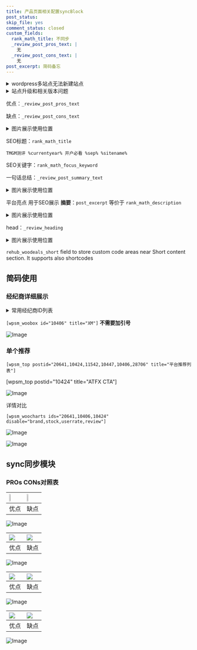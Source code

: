 ```yaml
---
title: 产品页面相关配置syncBlock
post_status: 
skip_file: yes
comment_status: closed
custom_fields:
  rank_math_title: 不同步
  _review_post_pros_text: |
    无
  _review_post_cons_text: |
    无
post_excerpt: 简码备忘
---
```

<details><summary>wordpress多站点无法新建站点</summary>

<li>和报错需要清理cookies一样的原因</li>
<li>wp-config.php里面<code>define( 'SUBDOMAIN_INSTALL', false );//子域名安装</code></li>
<li>新建子站点是用<code>define( 'SUBDOMAIN_INSTALL', true);//子域名安装</code> 完成以后，改成<code>false</code></li>
</details>

<details><summary>站点升级和相关版本问题</summary>

<p>wordpress：5.9.9
woocommerce：7.5.1
出现问题的地方：主题选项里面>><strong>Product layout >>compact style</strong></p>
<p>如何出现没有用过的字段 导致无法保存。先导出配置 然后进行修改，后面再次恢复即可。</p>
<p>出现部分字段无法显示时，需要返回默认布局后，对产品进行保存就好了。</p>
<p></p>
</details>

优点：`_review_post_pros_text`

缺点：`_review_post_cons_text`

<details><summary>图片展示使用位置</summary>

<img src="https://prod-files-secure.s3.us-west-2.amazonaws.com/39ed1227-6d7d-4570-be36-9ccd4a2c4241/f51d3d83-55d4-4bdf-9604-f37ec77ab556/Untitled.png?X-Amz-Algorithm=AWS4-HMAC-SHA256&X-Amz-Content-Sha256=UNSIGNED-PAYLOAD&X-Amz-Credential=ASIAZI2LB466XYEKAGO5%2F20250421%2Fus-west-2%2Fs3%2Faws4_request&X-Amz-Date=20250421T225517Z&X-Amz-Expires=3600&X-Amz-Security-Token=IQoJb3JpZ2luX2VjED4aCXVzLXdlc3QtMiJGMEQCIDPBNy6mksvW7hV1K2%2FfNP0TH7qVipxGnEJwkhzu8XccAiBu4UBnaXNlmhBEXyYmi5RTiCfYcF15OArk%2BDDk%2FkdzZCqIBAjH%2F%2F%2F%2F%2F%2F%2F%2F%2F%2F8BEAAaDDYzNzQyMzE4MzgwNSIM6sjvQgiCh87l6%2BI%2FKtwD6qku5oxMUF5tizoOYztV6H75EGsPjM7NKyReF7EGmgbbV77Ctexr1kq7QufjgehCewUmUp%2B2UO7M5aKzk%2FoIpx%2Fn%2FVnxrBbG1Odj3Fxw6FXcwQfi%2ByYKUTyBDzT1LoQPUzIqPnHbsGORHfcJCP8vIXVrNbvfqhsaOY%2FOftG2DCncVjv1q5dmlLVAEdJnFO2dzeM%2Fwtf03S87Y6V5aP2%2BAqIlcHOg6S0D6yLq0Pv4RkbiIqTiscO%2BWPIdPmtUvuJ2Py%2Bcx089KnbhL303d8dnad61omN1ZMTAquQnXpPgHQQL88vZOSnmZeE%2B3jOugDU2CaqGrlr6QScO3jtQrE1fApii2%2BE6Ii9uOgZpDDyZwxgQiee%2FJU5dY0lgOpCqH9yZZu6BZhT8TbpPNTWYifjRIG39gjG761pgjk1wVu%2F%2BtWulLrI9AQjO7UmFYdzh45HQwbzyyLKQRjHh14zRBceMqSUr3eZCV9hVejwp53AqFbAcbIBxiV3Ee%2FHgAncV9GFpHSmjdVIhO22OrhcOuQ2D2phC6a%2BvqeeSwfdJ4cCSDoPmqBCQpwORD8cFYRLi7e1sTYFK7m%2Bx9TiBCrv90d8IkEmJBnOTmyHbfw2BIYCxzBZuUg0bpymUNGDxG5ww2ISbwAY6pgFhl7qXKm4ZQ%2FaGaUSod%2FdQRkejtz7GNeJVelMawDMgi2Y5aeXoOXToEVO%2FjqkL%2Bpm1fCj1XF%2FBnJnXSXT%2FP8zyCjJskPydbV8i0bi1LEjs8QlWjRaX0KcElQYMH2Kb5qdIq6cM1JY79IyQyZHnP%2Ba8pHrIb36x%2BtHzhUxwBv2OFa3lzoY8TjIsxuE56bQaKAdZJJI96y1P0rxq7zEGsclRyVEUy%2Btv&X-Amz-Signature=463c0931138a4d58d183653823cc5d27060237c3972b5626f457d32926289a5b&X-Amz-SignedHeaders=host&x-id=GetObject" alt="Image">
</details>

SEO标题：`rank_math_title`

`TMGM测评 %currentyear% 开户必看 %sep% %sitename%`

SEO关键字：`rank_math_focus_keyword`

一句话总结：`_review_post_summary_text`

<details><summary>图片展示使用位置</summary>

<img src="https://prod-files-secure.s3.us-west-2.amazonaws.com/39ed1227-6d7d-4570-be36-9ccd4a2c4241/4b96a922-296c-4f4e-8630-d1c870cbce01/Untitled.png?X-Amz-Algorithm=AWS4-HMAC-SHA256&X-Amz-Content-Sha256=UNSIGNED-PAYLOAD&X-Amz-Credential=ASIAZI2LB466WKHBLJD6%2F20250421%2Fus-west-2%2Fs3%2Faws4_request&X-Amz-Date=20250421T225518Z&X-Amz-Expires=3600&X-Amz-Security-Token=IQoJb3JpZ2luX2VjED4aCXVzLXdlc3QtMiJIMEYCIQDYJ6eDiK18cIN0gHNHjTDUGWLoktMV45xaSXEvgvaeJwIhAKAE5sjuYizRUU1adN7bSxowgYOfTwhQNoRpv3ArZoOJKogECMf%2F%2F%2F%2F%2F%2F%2F%2F%2F%2FwEQABoMNjM3NDIzMTgzODA1Igz0fJDG2sWzVCFzWpgq3ANLLljGT1MmmOBA%2BoUj5LlCYVEKZDpBOqzdlgA3uOSMLsqbiQ7bKKgv0RN0OYVjaQ%2F6vJlxpkHnqugjcTmaHadwHhSQJCEysuaGm%2FrQh3YH61oxUceSPPjaMPNowcSdFQfoD1o7ChP%2FRr39nq5ivCWUouHZGpuKqLveCz43T3UgO3p7Nsn7sUQfMxhmgMc3valLcBXkL96UiRYO4Hczel3Gktxl8UAf2rQlxMfINjhmT9MXpPi%2Bw5BThPX0wg0%2BPr5eOF1CvwvjGEBVeNlwh%2FsEj2pj592%2BBpn66%2FStNPhVJ5QHMWC0JOrVuQHVV5hPF0ShrKJDtModkHwSb%2BcnE9gAw8KFF7lyRTthXTut1FeUgv2Y72XR9ptt6JyDoCstbJGNMR8%2Baks6CHCakSVZU3oZYa3r3b7NUty%2F%2BjcM4TatwquXoG9yGWCaUIs6TpkCcllyCD%2BDHQPQZeUWvtrPsaf3i0oLF%2BVzEYi1wmbU%2FMDpLSLqnk%2FtDMR54O9D%2FH6IMDwXxV58UryMJrnrwNSdnEY8EJ11Ic%2FJW5goDXQsk%2Bd8nSnDZ0MlG0ZXOiU6xWGHx%2B9TNOUAljrihmYSSk52o%2BZxLHOgRBEpCwEA4L7cfagCb43XORla6Krifbf5EjCthJvABjqkAVXDYTxEuKzVHDw2O%2FhP902Wvchm4YFRff6I69Q%2By%2B5LHKVLoLgDQGxvBa4343UMqzG4tydnzva7mbBuv0i7OBPTitSM8zLNnkhdCN4ISI3JHbRyBCMc9ppGWnmmsRnL91V5YM%2FUvVuxUwCgb6cnHCOEC39qFdxdHGSV7qPKn3DGAMX5GQm8EV1%2F%2B%2FUcacrNjgm3AWsolyKpjhtytr1YkVa7h4pl&X-Amz-Signature=198c4a9ecac52c4b573cca18aa30f48eda90c34361daf7b652b75c67e1a5ab11&X-Amz-SignedHeaders=host&x-id=GetObject" alt="Image">
</details>

平台亮点 用于SEO展示 **摘要**：`post_excerpt`  等价于 `rank_math_description`

<details><summary>图片展示使用位置</summary>

<img src="https://prod-files-secure.s3.us-west-2.amazonaws.com/39ed1227-6d7d-4570-be36-9ccd4a2c4241/1ee11f63-b60a-4dfe-a7a7-d58ff23b5d88/Untitled.png?X-Amz-Algorithm=AWS4-HMAC-SHA256&X-Amz-Content-Sha256=UNSIGNED-PAYLOAD&X-Amz-Credential=ASIAZI2LB466TPUYKVCZ%2F20250421%2Fus-west-2%2Fs3%2Faws4_request&X-Amz-Date=20250421T225518Z&X-Amz-Expires=3600&X-Amz-Security-Token=IQoJb3JpZ2luX2VjED4aCXVzLXdlc3QtMiJGMEQCIEct3xZUfDTPQI9aiTiR%2BgVT1me2M0mt6sz7L8gQFbHrAiA9uUzFGapfFuqCiXziuz7U3TcQZcEZWUDPLKEV%2FSbgDCqIBAjH%2F%2F%2F%2F%2F%2F%2F%2F%2F%2F8BEAAaDDYzNzQyMzE4MzgwNSIMcL4vme5vKphZoxbTKtwDeyUGqfw64VCydgSMExgpPjyhP55gc4o1z752E7KP0vHsUz%2F3b3X%2B%2FLIGVFXxtWfhDGwU8wwGJKCfVkVfQHHBErbLUSvGZz6RoP9F9uuvelc6RJRzvdEtqRWoEtiOVUSIsipSHW3g5luviHLj029DOwEm5siMLujQuatlMfZa1lz7vuH9wOipbdg%2FOrCe2Z9LwgaRv0yNd4HXPDNSeyOIHyK0gYdCk83%2FuweFtOoh9jgyqFmxRSntNEHpS0mFUT0CD9Ld4CCZsx51scS%2B2Sr7D9qfZ6PAxELqpRdD28ijX7vVNkhw%2BR2OcbaO7oIcgkpgefy3K6jSvxdmsgC1%2BmQgmNwz1ECYFY8YxDEl8nOMnoeF4p7Ipj%2FwyWDOgGTLu1INDLhD6L5EBfFRy5VD2rDkVEosghL7%2FJ5Y4ty87NDB2vIjtfRuEtkNuF0vOzmO7k%2Ffb%2BMOt%2BI1Ag51Vl95diD8cVwYlkXuCf0hLczR4r8VDdJ%2FcmryGlBT5LITegWWbBIk9COm6oYhcFG%2FyegNRh5vhKdb2%2BLBcM39D07J5raTPss%2BG%2Fkv8U7Bb0Ei0bfRSEJhcpcXRYH25D8N7XlaQ8Gvj%2BUy9CfgvbsI%2BS2GPSIZPP6OgkL80l4W6PO5xtgw6ISbwAY6pgFJ%2B0sXU6oIb8F20t0oM%2F1aIvxjsTOHhrTzloBk1tdxkcNAmqoc58H7XYzkc3NWt%2F9mB3tDEa6z7FM%2FVg5xQTlZzbUX5%2FKAn6J%2FzoKfEDTLcma4ixjKSy8N3dX%2FY0vOZ2emerRQaAboZ7odLHx4XXcGduLFUl3SQ6uWovrVkg3zXpVpY6vR%2BwGdfoi%2FoaeVqp6yNZqRfznb7iQ%2BtpoYsLv2JtgkkdMf&X-Amz-Signature=a2faa34a1172b478091763b24178d434fba3f118ece2f48384ecb53b20de9be4&X-Amz-SignedHeaders=host&x-id=GetObject" alt="Image">
<img src="https://prod-files-secure.s3.us-west-2.amazonaws.com/39ed1227-6d7d-4570-be36-9ccd4a2c4241/ad4118b5-78d8-4fbe-801e-3b29b5d99c01/Untitled.png?X-Amz-Algorithm=AWS4-HMAC-SHA256&X-Amz-Content-Sha256=UNSIGNED-PAYLOAD&X-Amz-Credential=ASIAZI2LB466TPUYKVCZ%2F20250421%2Fus-west-2%2Fs3%2Faws4_request&X-Amz-Date=20250421T225518Z&X-Amz-Expires=3600&X-Amz-Security-Token=IQoJb3JpZ2luX2VjED4aCXVzLXdlc3QtMiJGMEQCIEct3xZUfDTPQI9aiTiR%2BgVT1me2M0mt6sz7L8gQFbHrAiA9uUzFGapfFuqCiXziuz7U3TcQZcEZWUDPLKEV%2FSbgDCqIBAjH%2F%2F%2F%2F%2F%2F%2F%2F%2F%2F8BEAAaDDYzNzQyMzE4MzgwNSIMcL4vme5vKphZoxbTKtwDeyUGqfw64VCydgSMExgpPjyhP55gc4o1z752E7KP0vHsUz%2F3b3X%2B%2FLIGVFXxtWfhDGwU8wwGJKCfVkVfQHHBErbLUSvGZz6RoP9F9uuvelc6RJRzvdEtqRWoEtiOVUSIsipSHW3g5luviHLj029DOwEm5siMLujQuatlMfZa1lz7vuH9wOipbdg%2FOrCe2Z9LwgaRv0yNd4HXPDNSeyOIHyK0gYdCk83%2FuweFtOoh9jgyqFmxRSntNEHpS0mFUT0CD9Ld4CCZsx51scS%2B2Sr7D9qfZ6PAxELqpRdD28ijX7vVNkhw%2BR2OcbaO7oIcgkpgefy3K6jSvxdmsgC1%2BmQgmNwz1ECYFY8YxDEl8nOMnoeF4p7Ipj%2FwyWDOgGTLu1INDLhD6L5EBfFRy5VD2rDkVEosghL7%2FJ5Y4ty87NDB2vIjtfRuEtkNuF0vOzmO7k%2Ffb%2BMOt%2BI1Ag51Vl95diD8cVwYlkXuCf0hLczR4r8VDdJ%2FcmryGlBT5LITegWWbBIk9COm6oYhcFG%2FyegNRh5vhKdb2%2BLBcM39D07J5raTPss%2BG%2Fkv8U7Bb0Ei0bfRSEJhcpcXRYH25D8N7XlaQ8Gvj%2BUy9CfgvbsI%2BS2GPSIZPP6OgkL80l4W6PO5xtgw6ISbwAY6pgFJ%2B0sXU6oIb8F20t0oM%2F1aIvxjsTOHhrTzloBk1tdxkcNAmqoc58H7XYzkc3NWt%2F9mB3tDEa6z7FM%2FVg5xQTlZzbUX5%2FKAn6J%2FzoKfEDTLcma4ixjKSy8N3dX%2FY0vOZ2emerRQaAboZ7odLHx4XXcGduLFUl3SQ6uWovrVkg3zXpVpY6vR%2BwGdfoi%2FoaeVqp6yNZqRfznb7iQ%2BtpoYsLv2JtgkkdMf&X-Amz-Signature=1d0c20084022965561308fbf58da17808ff340140c2a4bca1233ac1cd07bfd21&X-Amz-SignedHeaders=host&x-id=GetObject" alt="Image">
<img src="https://prod-files-secure.s3.us-west-2.amazonaws.com/39ed1227-6d7d-4570-be36-9ccd4a2c4241/a38cf7c9-a79c-4b64-9e94-13589fe0758b/Untitled.png?X-Amz-Algorithm=AWS4-HMAC-SHA256&X-Amz-Content-Sha256=UNSIGNED-PAYLOAD&X-Amz-Credential=ASIAZI2LB466TPUYKVCZ%2F20250421%2Fus-west-2%2Fs3%2Faws4_request&X-Amz-Date=20250421T225518Z&X-Amz-Expires=3600&X-Amz-Security-Token=IQoJb3JpZ2luX2VjED4aCXVzLXdlc3QtMiJGMEQCIEct3xZUfDTPQI9aiTiR%2BgVT1me2M0mt6sz7L8gQFbHrAiA9uUzFGapfFuqCiXziuz7U3TcQZcEZWUDPLKEV%2FSbgDCqIBAjH%2F%2F%2F%2F%2F%2F%2F%2F%2F%2F8BEAAaDDYzNzQyMzE4MzgwNSIMcL4vme5vKphZoxbTKtwDeyUGqfw64VCydgSMExgpPjyhP55gc4o1z752E7KP0vHsUz%2F3b3X%2B%2FLIGVFXxtWfhDGwU8wwGJKCfVkVfQHHBErbLUSvGZz6RoP9F9uuvelc6RJRzvdEtqRWoEtiOVUSIsipSHW3g5luviHLj029DOwEm5siMLujQuatlMfZa1lz7vuH9wOipbdg%2FOrCe2Z9LwgaRv0yNd4HXPDNSeyOIHyK0gYdCk83%2FuweFtOoh9jgyqFmxRSntNEHpS0mFUT0CD9Ld4CCZsx51scS%2B2Sr7D9qfZ6PAxELqpRdD28ijX7vVNkhw%2BR2OcbaO7oIcgkpgefy3K6jSvxdmsgC1%2BmQgmNwz1ECYFY8YxDEl8nOMnoeF4p7Ipj%2FwyWDOgGTLu1INDLhD6L5EBfFRy5VD2rDkVEosghL7%2FJ5Y4ty87NDB2vIjtfRuEtkNuF0vOzmO7k%2Ffb%2BMOt%2BI1Ag51Vl95diD8cVwYlkXuCf0hLczR4r8VDdJ%2FcmryGlBT5LITegWWbBIk9COm6oYhcFG%2FyegNRh5vhKdb2%2BLBcM39D07J5raTPss%2BG%2Fkv8U7Bb0Ei0bfRSEJhcpcXRYH25D8N7XlaQ8Gvj%2BUy9CfgvbsI%2BS2GPSIZPP6OgkL80l4W6PO5xtgw6ISbwAY6pgFJ%2B0sXU6oIb8F20t0oM%2F1aIvxjsTOHhrTzloBk1tdxkcNAmqoc58H7XYzkc3NWt%2F9mB3tDEa6z7FM%2FVg5xQTlZzbUX5%2FKAn6J%2FzoKfEDTLcma4ixjKSy8N3dX%2FY0vOZ2emerRQaAboZ7odLHx4XXcGduLFUl3SQ6uWovrVkg3zXpVpY6vR%2BwGdfoi%2FoaeVqp6yNZqRfznb7iQ%2BtpoYsLv2JtgkkdMf&X-Amz-Signature=67da5c85bf0346d257df3d79eb8057755034413618319cd47fc72d8ec93546a0&X-Amz-SignedHeaders=host&x-id=GetObject" alt="Image">
<img src="https://prod-files-secure.s3.us-west-2.amazonaws.com/39ed1227-6d7d-4570-be36-9ccd4a2c4241/7da6fc1e-d2ac-42ae-8c75-cb5749aa18f6/Untitled.png?X-Amz-Algorithm=AWS4-HMAC-SHA256&X-Amz-Content-Sha256=UNSIGNED-PAYLOAD&X-Amz-Credential=ASIAZI2LB466TPUYKVCZ%2F20250421%2Fus-west-2%2Fs3%2Faws4_request&X-Amz-Date=20250421T225518Z&X-Amz-Expires=3600&X-Amz-Security-Token=IQoJb3JpZ2luX2VjED4aCXVzLXdlc3QtMiJGMEQCIEct3xZUfDTPQI9aiTiR%2BgVT1me2M0mt6sz7L8gQFbHrAiA9uUzFGapfFuqCiXziuz7U3TcQZcEZWUDPLKEV%2FSbgDCqIBAjH%2F%2F%2F%2F%2F%2F%2F%2F%2F%2F8BEAAaDDYzNzQyMzE4MzgwNSIMcL4vme5vKphZoxbTKtwDeyUGqfw64VCydgSMExgpPjyhP55gc4o1z752E7KP0vHsUz%2F3b3X%2B%2FLIGVFXxtWfhDGwU8wwGJKCfVkVfQHHBErbLUSvGZz6RoP9F9uuvelc6RJRzvdEtqRWoEtiOVUSIsipSHW3g5luviHLj029DOwEm5siMLujQuatlMfZa1lz7vuH9wOipbdg%2FOrCe2Z9LwgaRv0yNd4HXPDNSeyOIHyK0gYdCk83%2FuweFtOoh9jgyqFmxRSntNEHpS0mFUT0CD9Ld4CCZsx51scS%2B2Sr7D9qfZ6PAxELqpRdD28ijX7vVNkhw%2BR2OcbaO7oIcgkpgefy3K6jSvxdmsgC1%2BmQgmNwz1ECYFY8YxDEl8nOMnoeF4p7Ipj%2FwyWDOgGTLu1INDLhD6L5EBfFRy5VD2rDkVEosghL7%2FJ5Y4ty87NDB2vIjtfRuEtkNuF0vOzmO7k%2Ffb%2BMOt%2BI1Ag51Vl95diD8cVwYlkXuCf0hLczR4r8VDdJ%2FcmryGlBT5LITegWWbBIk9COm6oYhcFG%2FyegNRh5vhKdb2%2BLBcM39D07J5raTPss%2BG%2Fkv8U7Bb0Ei0bfRSEJhcpcXRYH25D8N7XlaQ8Gvj%2BUy9CfgvbsI%2BS2GPSIZPP6OgkL80l4W6PO5xtgw6ISbwAY6pgFJ%2B0sXU6oIb8F20t0oM%2F1aIvxjsTOHhrTzloBk1tdxkcNAmqoc58H7XYzkc3NWt%2F9mB3tDEa6z7FM%2FVg5xQTlZzbUX5%2FKAn6J%2FzoKfEDTLcma4ixjKSy8N3dX%2FY0vOZ2emerRQaAboZ7odLHx4XXcGduLFUl3SQ6uWovrVkg3zXpVpY6vR%2BwGdfoi%2FoaeVqp6yNZqRfznb7iQ%2BtpoYsLv2JtgkkdMf&X-Amz-Signature=a3dbe51e5da5b5d041975c1d4a564c33f2afa9b428140939ee80e6ca251a0871&X-Amz-SignedHeaders=host&x-id=GetObject" alt="Image">
<img src="https://prod-files-secure.s3.us-west-2.amazonaws.com/39ed1227-6d7d-4570-be36-9ccd4a2c4241/7e97f40a-eaee-47f5-b2f9-475f96808fa7/Untitled.png?X-Amz-Algorithm=AWS4-HMAC-SHA256&X-Amz-Content-Sha256=UNSIGNED-PAYLOAD&X-Amz-Credential=ASIAZI2LB466TPUYKVCZ%2F20250421%2Fus-west-2%2Fs3%2Faws4_request&X-Amz-Date=20250421T225518Z&X-Amz-Expires=3600&X-Amz-Security-Token=IQoJb3JpZ2luX2VjED4aCXVzLXdlc3QtMiJGMEQCIEct3xZUfDTPQI9aiTiR%2BgVT1me2M0mt6sz7L8gQFbHrAiA9uUzFGapfFuqCiXziuz7U3TcQZcEZWUDPLKEV%2FSbgDCqIBAjH%2F%2F%2F%2F%2F%2F%2F%2F%2F%2F8BEAAaDDYzNzQyMzE4MzgwNSIMcL4vme5vKphZoxbTKtwDeyUGqfw64VCydgSMExgpPjyhP55gc4o1z752E7KP0vHsUz%2F3b3X%2B%2FLIGVFXxtWfhDGwU8wwGJKCfVkVfQHHBErbLUSvGZz6RoP9F9uuvelc6RJRzvdEtqRWoEtiOVUSIsipSHW3g5luviHLj029DOwEm5siMLujQuatlMfZa1lz7vuH9wOipbdg%2FOrCe2Z9LwgaRv0yNd4HXPDNSeyOIHyK0gYdCk83%2FuweFtOoh9jgyqFmxRSntNEHpS0mFUT0CD9Ld4CCZsx51scS%2B2Sr7D9qfZ6PAxELqpRdD28ijX7vVNkhw%2BR2OcbaO7oIcgkpgefy3K6jSvxdmsgC1%2BmQgmNwz1ECYFY8YxDEl8nOMnoeF4p7Ipj%2FwyWDOgGTLu1INDLhD6L5EBfFRy5VD2rDkVEosghL7%2FJ5Y4ty87NDB2vIjtfRuEtkNuF0vOzmO7k%2Ffb%2BMOt%2BI1Ag51Vl95diD8cVwYlkXuCf0hLczR4r8VDdJ%2FcmryGlBT5LITegWWbBIk9COm6oYhcFG%2FyegNRh5vhKdb2%2BLBcM39D07J5raTPss%2BG%2Fkv8U7Bb0Ei0bfRSEJhcpcXRYH25D8N7XlaQ8Gvj%2BUy9CfgvbsI%2BS2GPSIZPP6OgkL80l4W6PO5xtgw6ISbwAY6pgFJ%2B0sXU6oIb8F20t0oM%2F1aIvxjsTOHhrTzloBk1tdxkcNAmqoc58H7XYzkc3NWt%2F9mB3tDEa6z7FM%2FVg5xQTlZzbUX5%2FKAn6J%2FzoKfEDTLcma4ixjKSy8N3dX%2FY0vOZ2emerRQaAboZ7odLHx4XXcGduLFUl3SQ6uWovrVkg3zXpVpY6vR%2BwGdfoi%2FoaeVqp6yNZqRfznb7iQ%2BtpoYsLv2JtgkkdMf&X-Amz-Signature=2049097e69890aefd46e2b38270f510cfffc533ad55ee3c04bef3728427e8633&X-Amz-SignedHeaders=host&x-id=GetObject" alt="Image">
</details>

head：`_review_heading`

<details><summary>图片展示使用位置</summary>

<img src="https://prod-files-secure.s3.us-west-2.amazonaws.com/39ed1227-6d7d-4570-be36-9ccd4a2c4241/3a4650ad-9887-415c-889a-edd51fa54f27/Untitled.png?X-Amz-Algorithm=AWS4-HMAC-SHA256&X-Amz-Content-Sha256=UNSIGNED-PAYLOAD&X-Amz-Credential=ASIAZI2LB466X43ZIMLQ%2F20250421%2Fus-west-2%2Fs3%2Faws4_request&X-Amz-Date=20250421T225519Z&X-Amz-Expires=3600&X-Amz-Security-Token=IQoJb3JpZ2luX2VjED4aCXVzLXdlc3QtMiJIMEYCIQCYnqQPP4PI0bu4dhiDFHOKrLPysi%2F0v0hTYDtMBgaVKgIhAPe2Lpcymca7y79q0yLhV39Qtt8AgUh6kZ6P29%2BMLPmWKogECMf%2F%2F%2F%2F%2F%2F%2F%2F%2F%2FwEQABoMNjM3NDIzMTgzODA1IgyVMnoqWSaehxGj3swq3AOmDUjN0cWJO%2FrheUPW%2FUxCCkxM4SbULXzBiscqgI6uSb%2Fvtz3B8r4XXmjjRdfYHjtw3sstwU4M0gKwdX11%2FMqveVD5rgwamf7Ev%2B2eFFcCiOyjoBKZAO69NBIVfUqq0PPdHe5L5QGKhuJcC0UsYfvNjT1a%2FgPTS1ZFBQB7DD60JigqdT9s9pc51JGEgxzHqWBZYJU10MXFNwsMUz%2BOsNRaERPa%2BCB1w8b9q3K%2BkvBRDEk8YyrG6hbdzZX6r70QDyTKqvWXtXIg8S5PRfEtKcDn1gB%2B8DaQV7fM2jabso84ZlmAwRMZlX8RlHb%2BScDPyyxrsxgdA0QaB6sh6Ex16rzzEjtdfC75Q8Dckbh1UajKOgu5NAByvW8%2BJAiVQA6REZ%2FNkMZSUjLEAcp%2BM4SQPmxpNzyrz8liXkj3Eyb7KcF7SUYSOE6U%2BL9vmm8sCPMNbWaeiv%2BHfbrbk1T%2FEhxHDGUY5zm1YYv71TSpuHYeOvi0ybOa7NhitpEHeBIB2KRizCGL9BhxAB1HtYYc%2FKSUNCXAu%2BPT4p2uRIZ62aN4l36yWzPXu5BYZFhLDTeCxDEUzpdxmSceSxTkHumn1ycd6G3NlzHbTK9R699hARIJj2pq9e%2B5TvvLPPyFu3aheTD1hJvABjqkAd%2BQbvB8eiujJQcpW4vCKgL8sYLgeweYsYYabVko7sasZbNZJHWmgRbWgh3CI18F0pmJjOzta7lncJ9xT487b82dpQQwFlU%2FfR0OJtffCCRYBPMtlekskMLeEm8riVOPpiQ7EWx6tmZSz%2Brk%2B3jwSMCZNrAr8xReIjiw3REQQW4%2Fsqq9JBcRzQ0pHfKg1PikYgd%2FqRKSkKbv5K1TQDn9ETG4hB%2FI&X-Amz-Signature=424d9e755eb3e686eb5fa755c5af611e017e154d675bfd764d52d5c9b6f1c7a5&X-Amz-SignedHeaders=host&x-id=GetObject" alt="Image">
</details>

`rehub_woodeals_short`	field to store custom code areas near Short content section. It supports also shortcodes



## 简码使用

### 经纪商详细展示

<details><summary>常用经纪商ID列表</summary>

<pre><code class="php">嘉盛 ===> 20641  [wpsm_woobox id="20641" title="嘉盛"]
易信easymarkets ===> 11542  [wpsm_woobox id="11542" title="易信easymarkets"]
ATFX外汇 ===> 10424  [wpsm_woobox id="10424" title="ATFX"]
XM ===> 10406  [wpsm_woobox id="10406" title="XM"]
TMGM ===> 29622  [wpsm_woobox id="29622" title="TMGM"]
HYCM ===> 10447  [wpsm_woobox id="10447" title="HYCM"]
fpmarkets澳福外汇 ===> 20639  [wpsm_woobox id="20639" title="fpmarkets澳福外汇"]</code></pre>
</details>

`[wpsm_woobox id="10406" title="XM"]` **不需要加引号**

![Image](https://prod-files-secure.s3.us-west-2.amazonaws.com/39ed1227-6d7d-4570-be36-9ccd4a2c4241/4f898f9d-0fa7-4e43-acd3-ac6bc7be575a/Untitled.png?X-Amz-Algorithm=AWS4-HMAC-SHA256&X-Amz-Content-Sha256=UNSIGNED-PAYLOAD&X-Amz-Credential=ASIAZI2LB466TXO64K5X%2F20250421%2Fus-west-2%2Fs3%2Faws4_request&X-Amz-Date=20250421T225516Z&X-Amz-Expires=3600&X-Amz-Security-Token=IQoJb3JpZ2luX2VjED4aCXVzLXdlc3QtMiJGMEQCIGL1VC7qCfjLWDIsiX80cu3ban9pyK%2BoMk%2B9xWoaMk5%2FAiAk9HJ5z6A0wuDytgZ6j2yUPA5IMYEpipTTaQkTBDODTyqIBAjH%2F%2F%2F%2F%2F%2F%2F%2F%2F%2F8BEAAaDDYzNzQyMzE4MzgwNSIMUJcwxy%2FN58HqrMr3KtwDAjCxzlSBzARrIDxWuDscI4j1vJJfpXnmZDZCTMYmPWiW%2Bra27CNz9dCKAHo%2FDuaKImxxhZNnAQSSsfseJH4JcgWBustVAdcfRr4LB%2B5IWspGzaAEQPnkmerfaHHa0nerhKk60uAJ5qV%2FkAldgeaI7TiMJ5diG1SHnwZ4tmf5d7wnjPvddQOphlv8DoNTdCB3tco%2FDgXwS5lJGjCp1sDfvkcPMY7nIcL3C9aulYxe2UF9K7WTR4o7DCtoiSbWtLE7brsbb0XVkMLo%2F5QcdHV0SSAsDpdOgnzfmNvseapLtm1EJ9TwsaHQwcnDiiAHz5hHJPWz79wxhpGU%2BvLUTuli4gygsZw%2FCvsZDk7ilv4VCfQPLxSial2JYPC5GizHZuPBcrZnFlleOf384ULmQKdMRRZZreyWnxDYhyDBJ6P7JsOWKP6BFFuzm8h1gpzZvFky8cI0hpN4BR9oUWeGDiwpGzyiIWXHY1ruA6NZOLPn4z6O%2ByhnNY3WSiwNEkQ9TrvdLHgVedF5JfFHKLVK8xUsa2vDl7WgOYZbGkX8kjdCFmSNJ1H2c39Fix%2Bz3eT6CLh%2BvK2nyZpfUWnX%2F8KgAu%2BqGjc54EUGTZycTzDna4P2y%2F9ZXI6NoyRGrdmZCcsw4ISbwAY6pgGXcQyUgGQ3M715DaQtSY6Gx0Yr2%2BSa6mcf%2BF5yUbrOK7FFnrMDx0ag6rFEjxg%2FWBM5ylU3B2%2BdQ6Np2R46rs5PwfrLqpWb9jqbOSbPbz1FiZ5mpFrmIiwzTzWZhl3Wd4ULVjjRioNR4RRvoobgNQucxLNjiXNyJourl2pTo3S6ch2wiMDp2FsjQSGV7vvWatDVQW3AgIcn%2B%2F%2BZoOQar9u2FnB7V6RF&X-Amz-Signature=a2e9085d9433731c7f7eb38be474d337f33b502b43bd63a4b6e890e6ca165f20&X-Amz-SignedHeaders=host&x-id=GetObject)

### 单个推荐
`[wpsm_top postid="20641,10424,11542,10447,10406,28706" title="平台推荐列表"]`

[wpsm_top postid="10424" title="ATFX CTA"]

![Image](https://prod-files-secure.s3.us-west-2.amazonaws.com/39ed1227-6d7d-4570-be36-9ccd4a2c4241/5ac620dc-51a8-48b6-b55d-91f47299193c/Untitled.png?X-Amz-Algorithm=AWS4-HMAC-SHA256&X-Amz-Content-Sha256=UNSIGNED-PAYLOAD&X-Amz-Credential=ASIAZI2LB466TXO64K5X%2F20250421%2Fus-west-2%2Fs3%2Faws4_request&X-Amz-Date=20250421T225516Z&X-Amz-Expires=3600&X-Amz-Security-Token=IQoJb3JpZ2luX2VjED4aCXVzLXdlc3QtMiJGMEQCIGL1VC7qCfjLWDIsiX80cu3ban9pyK%2BoMk%2B9xWoaMk5%2FAiAk9HJ5z6A0wuDytgZ6j2yUPA5IMYEpipTTaQkTBDODTyqIBAjH%2F%2F%2F%2F%2F%2F%2F%2F%2F%2F8BEAAaDDYzNzQyMzE4MzgwNSIMUJcwxy%2FN58HqrMr3KtwDAjCxzlSBzARrIDxWuDscI4j1vJJfpXnmZDZCTMYmPWiW%2Bra27CNz9dCKAHo%2FDuaKImxxhZNnAQSSsfseJH4JcgWBustVAdcfRr4LB%2B5IWspGzaAEQPnkmerfaHHa0nerhKk60uAJ5qV%2FkAldgeaI7TiMJ5diG1SHnwZ4tmf5d7wnjPvddQOphlv8DoNTdCB3tco%2FDgXwS5lJGjCp1sDfvkcPMY7nIcL3C9aulYxe2UF9K7WTR4o7DCtoiSbWtLE7brsbb0XVkMLo%2F5QcdHV0SSAsDpdOgnzfmNvseapLtm1EJ9TwsaHQwcnDiiAHz5hHJPWz79wxhpGU%2BvLUTuli4gygsZw%2FCvsZDk7ilv4VCfQPLxSial2JYPC5GizHZuPBcrZnFlleOf384ULmQKdMRRZZreyWnxDYhyDBJ6P7JsOWKP6BFFuzm8h1gpzZvFky8cI0hpN4BR9oUWeGDiwpGzyiIWXHY1ruA6NZOLPn4z6O%2ByhnNY3WSiwNEkQ9TrvdLHgVedF5JfFHKLVK8xUsa2vDl7WgOYZbGkX8kjdCFmSNJ1H2c39Fix%2Bz3eT6CLh%2BvK2nyZpfUWnX%2F8KgAu%2BqGjc54EUGTZycTzDna4P2y%2F9ZXI6NoyRGrdmZCcsw4ISbwAY6pgGXcQyUgGQ3M715DaQtSY6Gx0Yr2%2BSa6mcf%2BF5yUbrOK7FFnrMDx0ag6rFEjxg%2FWBM5ylU3B2%2BdQ6Np2R46rs5PwfrLqpWb9jqbOSbPbz1FiZ5mpFrmIiwzTzWZhl3Wd4ULVjjRioNR4RRvoobgNQucxLNjiXNyJourl2pTo3S6ch2wiMDp2FsjQSGV7vvWatDVQW3AgIcn%2B%2F%2BZoOQar9u2FnB7V6RF&X-Amz-Signature=d2b08c03977b7985dbf974a80fb5d23190af1efea88d03eb90745447366e0d1f&X-Amz-SignedHeaders=host&x-id=GetObject)

详情对比

`[wpsm_woocharts ids="20641,10406,10424" disable="brand,stock,userrate,review"]`

![Image](https://prod-files-secure.s3.us-west-2.amazonaws.com/39ed1227-6d7d-4570-be36-9ccd4a2c4241/bf3ba45f-b9f3-4295-8aef-b4a495fd25f4/Untitled.png?X-Amz-Algorithm=AWS4-HMAC-SHA256&X-Amz-Content-Sha256=UNSIGNED-PAYLOAD&X-Amz-Credential=ASIAZI2LB466TXO64K5X%2F20250421%2Fus-west-2%2Fs3%2Faws4_request&X-Amz-Date=20250421T225516Z&X-Amz-Expires=3600&X-Amz-Security-Token=IQoJb3JpZ2luX2VjED4aCXVzLXdlc3QtMiJGMEQCIGL1VC7qCfjLWDIsiX80cu3ban9pyK%2BoMk%2B9xWoaMk5%2FAiAk9HJ5z6A0wuDytgZ6j2yUPA5IMYEpipTTaQkTBDODTyqIBAjH%2F%2F%2F%2F%2F%2F%2F%2F%2F%2F8BEAAaDDYzNzQyMzE4MzgwNSIMUJcwxy%2FN58HqrMr3KtwDAjCxzlSBzARrIDxWuDscI4j1vJJfpXnmZDZCTMYmPWiW%2Bra27CNz9dCKAHo%2FDuaKImxxhZNnAQSSsfseJH4JcgWBustVAdcfRr4LB%2B5IWspGzaAEQPnkmerfaHHa0nerhKk60uAJ5qV%2FkAldgeaI7TiMJ5diG1SHnwZ4tmf5d7wnjPvddQOphlv8DoNTdCB3tco%2FDgXwS5lJGjCp1sDfvkcPMY7nIcL3C9aulYxe2UF9K7WTR4o7DCtoiSbWtLE7brsbb0XVkMLo%2F5QcdHV0SSAsDpdOgnzfmNvseapLtm1EJ9TwsaHQwcnDiiAHz5hHJPWz79wxhpGU%2BvLUTuli4gygsZw%2FCvsZDk7ilv4VCfQPLxSial2JYPC5GizHZuPBcrZnFlleOf384ULmQKdMRRZZreyWnxDYhyDBJ6P7JsOWKP6BFFuzm8h1gpzZvFky8cI0hpN4BR9oUWeGDiwpGzyiIWXHY1ruA6NZOLPn4z6O%2ByhnNY3WSiwNEkQ9TrvdLHgVedF5JfFHKLVK8xUsa2vDl7WgOYZbGkX8kjdCFmSNJ1H2c39Fix%2Bz3eT6CLh%2BvK2nyZpfUWnX%2F8KgAu%2BqGjc54EUGTZycTzDna4P2y%2F9ZXI6NoyRGrdmZCcsw4ISbwAY6pgGXcQyUgGQ3M715DaQtSY6Gx0Yr2%2BSa6mcf%2BF5yUbrOK7FFnrMDx0ag6rFEjxg%2FWBM5ylU3B2%2BdQ6Np2R46rs5PwfrLqpWb9jqbOSbPbz1FiZ5mpFrmIiwzTzWZhl3Wd4ULVjjRioNR4RRvoobgNQucxLNjiXNyJourl2pTo3S6ch2wiMDp2FsjQSGV7vvWatDVQW3AgIcn%2B%2F%2BZoOQar9u2FnB7V6RF&X-Amz-Signature=aebc4a39cd42dbb90df1e7752c03470a191cc21d40b2ea085eca027d41b0aed6&X-Amz-SignedHeaders=host&x-id=GetObject)

![Image](https://prod-files-secure.s3.us-west-2.amazonaws.com/39ed1227-6d7d-4570-be36-9ccd4a2c4241/30bc56ef-f383-4b48-9768-2ebc9e436ec0/Untitled.png?X-Amz-Algorithm=AWS4-HMAC-SHA256&X-Amz-Content-Sha256=UNSIGNED-PAYLOAD&X-Amz-Credential=ASIAZI2LB466TXO64K5X%2F20250421%2Fus-west-2%2Fs3%2Faws4_request&X-Amz-Date=20250421T225516Z&X-Amz-Expires=3600&X-Amz-Security-Token=IQoJb3JpZ2luX2VjED4aCXVzLXdlc3QtMiJGMEQCIGL1VC7qCfjLWDIsiX80cu3ban9pyK%2BoMk%2B9xWoaMk5%2FAiAk9HJ5z6A0wuDytgZ6j2yUPA5IMYEpipTTaQkTBDODTyqIBAjH%2F%2F%2F%2F%2F%2F%2F%2F%2F%2F8BEAAaDDYzNzQyMzE4MzgwNSIMUJcwxy%2FN58HqrMr3KtwDAjCxzlSBzARrIDxWuDscI4j1vJJfpXnmZDZCTMYmPWiW%2Bra27CNz9dCKAHo%2FDuaKImxxhZNnAQSSsfseJH4JcgWBustVAdcfRr4LB%2B5IWspGzaAEQPnkmerfaHHa0nerhKk60uAJ5qV%2FkAldgeaI7TiMJ5diG1SHnwZ4tmf5d7wnjPvddQOphlv8DoNTdCB3tco%2FDgXwS5lJGjCp1sDfvkcPMY7nIcL3C9aulYxe2UF9K7WTR4o7DCtoiSbWtLE7brsbb0XVkMLo%2F5QcdHV0SSAsDpdOgnzfmNvseapLtm1EJ9TwsaHQwcnDiiAHz5hHJPWz79wxhpGU%2BvLUTuli4gygsZw%2FCvsZDk7ilv4VCfQPLxSial2JYPC5GizHZuPBcrZnFlleOf384ULmQKdMRRZZreyWnxDYhyDBJ6P7JsOWKP6BFFuzm8h1gpzZvFky8cI0hpN4BR9oUWeGDiwpGzyiIWXHY1ruA6NZOLPn4z6O%2ByhnNY3WSiwNEkQ9TrvdLHgVedF5JfFHKLVK8xUsa2vDl7WgOYZbGkX8kjdCFmSNJ1H2c39Fix%2Bz3eT6CLh%2BvK2nyZpfUWnX%2F8KgAu%2BqGjc54EUGTZycTzDna4P2y%2F9ZXI6NoyRGrdmZCcsw4ISbwAY6pgGXcQyUgGQ3M715DaQtSY6Gx0Yr2%2BSa6mcf%2BF5yUbrOK7FFnrMDx0ag6rFEjxg%2FWBM5ylU3B2%2BdQ6Np2R46rs5PwfrLqpWb9jqbOSbPbz1FiZ5mpFrmIiwzTzWZhl3Wd4ULVjjRioNR4RRvoobgNQucxLNjiXNyJourl2pTo3S6ch2wiMDp2FsjQSGV7vvWatDVQW3AgIcn%2B%2F%2BZoOQar9u2FnB7V6RF&X-Amz-Signature=c1de04827b3fa3e7eb65e29f605f2b09ffd9f9c470c5e0c2db5581439a04d052&X-Amz-SignedHeaders=host&x-id=GetObject)

## sync同步模块

### PROs CONs对照表

| <img src="https://cdn.ifttt.fun/gh/jarlin8/OSS@main/icons/customize/pros.svg" height="auto" width="37.3%"> | <img src="https://cdn.ifttt.fun/gh/jarlin8/OSS@main/icons/customize/cons.svg" height="auto" width="28.8%"> |
| :--- | :--- |
| 优点 | 缺点 |

![Image](https://prod-files-secure.s3.us-west-2.amazonaws.com/39ed1227-6d7d-4570-be36-9ccd4a2c4241/8742b755-dfb5-4004-9a5f-d6e561664bd8/Untitled.png?X-Amz-Algorithm=AWS4-HMAC-SHA256&X-Amz-Content-Sha256=UNSIGNED-PAYLOAD&X-Amz-Credential=ASIAZI2LB466TXO64K5X%2F20250421%2Fus-west-2%2Fs3%2Faws4_request&X-Amz-Date=20250421T225516Z&X-Amz-Expires=3600&X-Amz-Security-Token=IQoJb3JpZ2luX2VjED4aCXVzLXdlc3QtMiJGMEQCIGL1VC7qCfjLWDIsiX80cu3ban9pyK%2BoMk%2B9xWoaMk5%2FAiAk9HJ5z6A0wuDytgZ6j2yUPA5IMYEpipTTaQkTBDODTyqIBAjH%2F%2F%2F%2F%2F%2F%2F%2F%2F%2F8BEAAaDDYzNzQyMzE4MzgwNSIMUJcwxy%2FN58HqrMr3KtwDAjCxzlSBzARrIDxWuDscI4j1vJJfpXnmZDZCTMYmPWiW%2Bra27CNz9dCKAHo%2FDuaKImxxhZNnAQSSsfseJH4JcgWBustVAdcfRr4LB%2B5IWspGzaAEQPnkmerfaHHa0nerhKk60uAJ5qV%2FkAldgeaI7TiMJ5diG1SHnwZ4tmf5d7wnjPvddQOphlv8DoNTdCB3tco%2FDgXwS5lJGjCp1sDfvkcPMY7nIcL3C9aulYxe2UF9K7WTR4o7DCtoiSbWtLE7brsbb0XVkMLo%2F5QcdHV0SSAsDpdOgnzfmNvseapLtm1EJ9TwsaHQwcnDiiAHz5hHJPWz79wxhpGU%2BvLUTuli4gygsZw%2FCvsZDk7ilv4VCfQPLxSial2JYPC5GizHZuPBcrZnFlleOf384ULmQKdMRRZZreyWnxDYhyDBJ6P7JsOWKP6BFFuzm8h1gpzZvFky8cI0hpN4BR9oUWeGDiwpGzyiIWXHY1ruA6NZOLPn4z6O%2ByhnNY3WSiwNEkQ9TrvdLHgVedF5JfFHKLVK8xUsa2vDl7WgOYZbGkX8kjdCFmSNJ1H2c39Fix%2Bz3eT6CLh%2BvK2nyZpfUWnX%2F8KgAu%2BqGjc54EUGTZycTzDna4P2y%2F9ZXI6NoyRGrdmZCcsw4ISbwAY6pgGXcQyUgGQ3M715DaQtSY6Gx0Yr2%2BSa6mcf%2BF5yUbrOK7FFnrMDx0ag6rFEjxg%2FWBM5ylU3B2%2BdQ6Np2R46rs5PwfrLqpWb9jqbOSbPbz1FiZ5mpFrmIiwzTzWZhl3Wd4ULVjjRioNR4RRvoobgNQucxLNjiXNyJourl2pTo3S6ch2wiMDp2FsjQSGV7vvWatDVQW3AgIcn%2B%2F%2BZoOQar9u2FnB7V6RF&X-Amz-Signature=97be1a665c0bdd0dabd97fa95c40afe63bc85c87536aa896b6dee1af7cfdd31f&X-Amz-SignedHeaders=host&x-id=GetObject)

| <img src="https://cdn.ifttt.fun/gh/jarlin8/OSS@main/icons/customize/pros1.svg" height="auto"> | <img src="https://cdn.ifttt.fun/gh/jarlin8/OSS@main/icons/customize/cons1.svg" height="auto"> |
| :--- | :--- |
| 优点 | 缺点 |

![Image](https://prod-files-secure.s3.us-west-2.amazonaws.com/39ed1227-6d7d-4570-be36-9ccd4a2c4241/806358f8-c9c4-4e17-bb35-c6c76a5397a5/Untitled.png?X-Amz-Algorithm=AWS4-HMAC-SHA256&X-Amz-Content-Sha256=UNSIGNED-PAYLOAD&X-Amz-Credential=ASIAZI2LB466TXO64K5X%2F20250421%2Fus-west-2%2Fs3%2Faws4_request&X-Amz-Date=20250421T225516Z&X-Amz-Expires=3600&X-Amz-Security-Token=IQoJb3JpZ2luX2VjED4aCXVzLXdlc3QtMiJGMEQCIGL1VC7qCfjLWDIsiX80cu3ban9pyK%2BoMk%2B9xWoaMk5%2FAiAk9HJ5z6A0wuDytgZ6j2yUPA5IMYEpipTTaQkTBDODTyqIBAjH%2F%2F%2F%2F%2F%2F%2F%2F%2F%2F8BEAAaDDYzNzQyMzE4MzgwNSIMUJcwxy%2FN58HqrMr3KtwDAjCxzlSBzARrIDxWuDscI4j1vJJfpXnmZDZCTMYmPWiW%2Bra27CNz9dCKAHo%2FDuaKImxxhZNnAQSSsfseJH4JcgWBustVAdcfRr4LB%2B5IWspGzaAEQPnkmerfaHHa0nerhKk60uAJ5qV%2FkAldgeaI7TiMJ5diG1SHnwZ4tmf5d7wnjPvddQOphlv8DoNTdCB3tco%2FDgXwS5lJGjCp1sDfvkcPMY7nIcL3C9aulYxe2UF9K7WTR4o7DCtoiSbWtLE7brsbb0XVkMLo%2F5QcdHV0SSAsDpdOgnzfmNvseapLtm1EJ9TwsaHQwcnDiiAHz5hHJPWz79wxhpGU%2BvLUTuli4gygsZw%2FCvsZDk7ilv4VCfQPLxSial2JYPC5GizHZuPBcrZnFlleOf384ULmQKdMRRZZreyWnxDYhyDBJ6P7JsOWKP6BFFuzm8h1gpzZvFky8cI0hpN4BR9oUWeGDiwpGzyiIWXHY1ruA6NZOLPn4z6O%2ByhnNY3WSiwNEkQ9TrvdLHgVedF5JfFHKLVK8xUsa2vDl7WgOYZbGkX8kjdCFmSNJ1H2c39Fix%2Bz3eT6CLh%2BvK2nyZpfUWnX%2F8KgAu%2BqGjc54EUGTZycTzDna4P2y%2F9ZXI6NoyRGrdmZCcsw4ISbwAY6pgGXcQyUgGQ3M715DaQtSY6Gx0Yr2%2BSa6mcf%2BF5yUbrOK7FFnrMDx0ag6rFEjxg%2FWBM5ylU3B2%2BdQ6Np2R46rs5PwfrLqpWb9jqbOSbPbz1FiZ5mpFrmIiwzTzWZhl3Wd4ULVjjRioNR4RRvoobgNQucxLNjiXNyJourl2pTo3S6ch2wiMDp2FsjQSGV7vvWatDVQW3AgIcn%2B%2F%2BZoOQar9u2FnB7V6RF&X-Amz-Signature=1198a2992b6f329e38b5bdb7e3cf165b16aa346175adcb1978eef32c6286bf77&X-Amz-SignedHeaders=host&x-id=GetObject)

| <img src="https://cdn.ifttt.fun/gh/jarlin8/OSS@main/icons/customize/pros2.svg" height="auto"> | <img src="https://cdn.ifttt.fun/gh/jarlin8/OSS@main/icons/customize/cons2.svg" height="auto"> |
| :--- | :--- |
| 优点 | 缺点 |

![Image](https://prod-files-secure.s3.us-west-2.amazonaws.com/39ed1227-6d7d-4570-be36-9ccd4a2c4241/a9245ec9-70dd-4005-b534-0d54315fc5f3/Untitled.png?X-Amz-Algorithm=AWS4-HMAC-SHA256&X-Amz-Content-Sha256=UNSIGNED-PAYLOAD&X-Amz-Credential=ASIAZI2LB466TXO64K5X%2F20250421%2Fus-west-2%2Fs3%2Faws4_request&X-Amz-Date=20250421T225516Z&X-Amz-Expires=3600&X-Amz-Security-Token=IQoJb3JpZ2luX2VjED4aCXVzLXdlc3QtMiJGMEQCIGL1VC7qCfjLWDIsiX80cu3ban9pyK%2BoMk%2B9xWoaMk5%2FAiAk9HJ5z6A0wuDytgZ6j2yUPA5IMYEpipTTaQkTBDODTyqIBAjH%2F%2F%2F%2F%2F%2F%2F%2F%2F%2F8BEAAaDDYzNzQyMzE4MzgwNSIMUJcwxy%2FN58HqrMr3KtwDAjCxzlSBzARrIDxWuDscI4j1vJJfpXnmZDZCTMYmPWiW%2Bra27CNz9dCKAHo%2FDuaKImxxhZNnAQSSsfseJH4JcgWBustVAdcfRr4LB%2B5IWspGzaAEQPnkmerfaHHa0nerhKk60uAJ5qV%2FkAldgeaI7TiMJ5diG1SHnwZ4tmf5d7wnjPvddQOphlv8DoNTdCB3tco%2FDgXwS5lJGjCp1sDfvkcPMY7nIcL3C9aulYxe2UF9K7WTR4o7DCtoiSbWtLE7brsbb0XVkMLo%2F5QcdHV0SSAsDpdOgnzfmNvseapLtm1EJ9TwsaHQwcnDiiAHz5hHJPWz79wxhpGU%2BvLUTuli4gygsZw%2FCvsZDk7ilv4VCfQPLxSial2JYPC5GizHZuPBcrZnFlleOf384ULmQKdMRRZZreyWnxDYhyDBJ6P7JsOWKP6BFFuzm8h1gpzZvFky8cI0hpN4BR9oUWeGDiwpGzyiIWXHY1ruA6NZOLPn4z6O%2ByhnNY3WSiwNEkQ9TrvdLHgVedF5JfFHKLVK8xUsa2vDl7WgOYZbGkX8kjdCFmSNJ1H2c39Fix%2Bz3eT6CLh%2BvK2nyZpfUWnX%2F8KgAu%2BqGjc54EUGTZycTzDna4P2y%2F9ZXI6NoyRGrdmZCcsw4ISbwAY6pgGXcQyUgGQ3M715DaQtSY6Gx0Yr2%2BSa6mcf%2BF5yUbrOK7FFnrMDx0ag6rFEjxg%2FWBM5ylU3B2%2BdQ6Np2R46rs5PwfrLqpWb9jqbOSbPbz1FiZ5mpFrmIiwzTzWZhl3Wd4ULVjjRioNR4RRvoobgNQucxLNjiXNyJourl2pTo3S6ch2wiMDp2FsjQSGV7vvWatDVQW3AgIcn%2B%2F%2BZoOQar9u2FnB7V6RF&X-Amz-Signature=d5ba2be1e92ec97ef8e9e0f117254c41ff05315cf88919c6114da2a984b93430&X-Amz-SignedHeaders=host&x-id=GetObject)

| <img src="https://cdn.ifttt.fun/gh/jarlin8/OSS@main/icons/customize/pros3.svg" height="auto"> | <img src="https://cdn.ifttt.fun/gh/jarlin8/OSS@main/icons/customize/cons3.svg" height="auto"> |
| :--- | :--- |
| 优点 | 缺点 |

![Image](https://prod-files-secure.s3.us-west-2.amazonaws.com/39ed1227-6d7d-4570-be36-9ccd4a2c4241/e1e580a2-2e5c-4780-9ff4-19c318fc2284/Untitled.png?X-Amz-Algorithm=AWS4-HMAC-SHA256&X-Amz-Content-Sha256=UNSIGNED-PAYLOAD&X-Amz-Credential=ASIAZI2LB466TXO64K5X%2F20250421%2Fus-west-2%2Fs3%2Faws4_request&X-Amz-Date=20250421T225516Z&X-Amz-Expires=3600&X-Amz-Security-Token=IQoJb3JpZ2luX2VjED4aCXVzLXdlc3QtMiJGMEQCIGL1VC7qCfjLWDIsiX80cu3ban9pyK%2BoMk%2B9xWoaMk5%2FAiAk9HJ5z6A0wuDytgZ6j2yUPA5IMYEpipTTaQkTBDODTyqIBAjH%2F%2F%2F%2F%2F%2F%2F%2F%2F%2F8BEAAaDDYzNzQyMzE4MzgwNSIMUJcwxy%2FN58HqrMr3KtwDAjCxzlSBzARrIDxWuDscI4j1vJJfpXnmZDZCTMYmPWiW%2Bra27CNz9dCKAHo%2FDuaKImxxhZNnAQSSsfseJH4JcgWBustVAdcfRr4LB%2B5IWspGzaAEQPnkmerfaHHa0nerhKk60uAJ5qV%2FkAldgeaI7TiMJ5diG1SHnwZ4tmf5d7wnjPvddQOphlv8DoNTdCB3tco%2FDgXwS5lJGjCp1sDfvkcPMY7nIcL3C9aulYxe2UF9K7WTR4o7DCtoiSbWtLE7brsbb0XVkMLo%2F5QcdHV0SSAsDpdOgnzfmNvseapLtm1EJ9TwsaHQwcnDiiAHz5hHJPWz79wxhpGU%2BvLUTuli4gygsZw%2FCvsZDk7ilv4VCfQPLxSial2JYPC5GizHZuPBcrZnFlleOf384ULmQKdMRRZZreyWnxDYhyDBJ6P7JsOWKP6BFFuzm8h1gpzZvFky8cI0hpN4BR9oUWeGDiwpGzyiIWXHY1ruA6NZOLPn4z6O%2ByhnNY3WSiwNEkQ9TrvdLHgVedF5JfFHKLVK8xUsa2vDl7WgOYZbGkX8kjdCFmSNJ1H2c39Fix%2Bz3eT6CLh%2BvK2nyZpfUWnX%2F8KgAu%2BqGjc54EUGTZycTzDna4P2y%2F9ZXI6NoyRGrdmZCcsw4ISbwAY6pgGXcQyUgGQ3M715DaQtSY6Gx0Yr2%2BSa6mcf%2BF5yUbrOK7FFnrMDx0ag6rFEjxg%2FWBM5ylU3B2%2BdQ6Np2R46rs5PwfrLqpWb9jqbOSbPbz1FiZ5mpFrmIiwzTzWZhl3Wd4ULVjjRioNR4RRvoobgNQucxLNjiXNyJourl2pTo3S6ch2wiMDp2FsjQSGV7vvWatDVQW3AgIcn%2B%2F%2BZoOQar9u2FnB7V6RF&X-Amz-Signature=e8dcb483f54197df694020a29fcc85371003573e05c9edd93000531044c8d56e&X-Amz-SignedHeaders=host&x-id=GetObject)